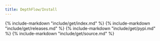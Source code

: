 ```yaml
---
title: DepthFlow/Install
---
```


{% include-markdown "include/get/index.md" %}
{% include-markdown "include/get/releases.md" %}
{% include-markdown "include/get/pypi.md" %}
{% include-markdown "include/get/source.md" %}
